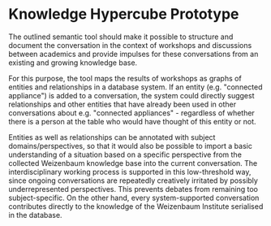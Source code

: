 # Knowledge Hypercube Prototype

The outlined semantic tool should make it possible to structure and document the conversation in the context of workshops and discussions between academics and provide impulses for these conversations  from an existing and growing knowledge base.

For this purpose, the tool maps the results of workshops as graphs of entities and relationships in a database system. If an entity (e.g. "connected appliance") is added to a conversation, the system could directly suggest relationships and other entities that have already been used in other conversations about e.g. "connected appliances" - regardless of whether there is a person at the table who would have thought of this  entity or not. 

Entities as well as relationships can be annotated with subject domains/perspectives, so that it would also be possible to import a basic understanding of a situation based on a specific perspective from the collected Weizenbaum knowledge base into the current conversation. The interdisciplinary working process is supported in this low-threshold way, since ongoing conversations are repeatedly creatively irritated by possibly underrepresented perspectives. This prevents debates from remaining too subject-specific. On the other hand, every system-supported conversation contributes directly to the knowledge of the Weizenbaum Institute serialised in the database.  